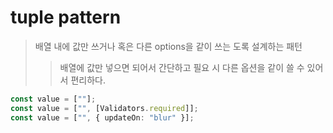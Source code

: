 # tuple pattern

> 배열 내에 값만 쓰거나 혹은 다른 options을 같이 쓰는 도록 설계하는 패턴
>
> > 배열에 값만 넣으면 되어서 간단하고 필요 시 다른 옵션을 같이 쓸 수 있어서 편리하다.

```ts
const value = [""];
const value = ["", [Validators.required]];
const value = ["", { updateOn: "blur" }];
```
